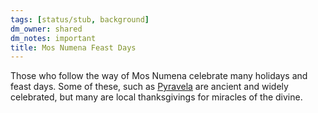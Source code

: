 ```yaml
---
tags: [status/stub, background]
dm_owner: shared
dm_notes: important
title: Mos Numena Feast Days
---
```


Those who follow the way of Mos Numena celebrate many holidays and feast days. Some of these, such as [Pyravela](<./pyravela.md>) are ancient and widely celebrated, but many are local thanksgivings for miracles of the divine. 


